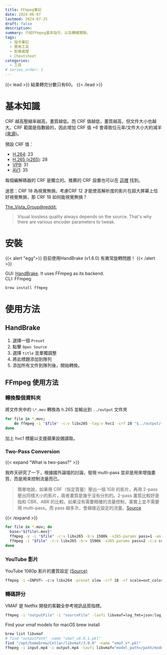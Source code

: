 ```yaml
---
title: FFmpeg筆記
date: 2024-06-07
lastmod: 2024-07-25
draft: false
description: 
summary: 介紹FFmpeg基本指令，以及轉檔實驗。
tags:
  - 指令筆記
  - 實用工具
  - 影像處理
  - Cheatsheet
categories:
  - 工具
# series_order: 1
---
```



{{< lead >}}
結果轉完分數只有60。
{{< /lead >}}

# 基本知識

CRF 越高壓縮率越高，畫質越低。而 CRF 值越低，畫質越高，但文件大小也越大。CRF 範圍是指數級的，因此增加 CRF 值 +6 會導致位元率/文件大小大約減半 [(來源)](https://trac.ffmpeg.org/wiki/Encode/H.264)。

預設 CRF 值：

- [H.264](https://trac.ffmpeg.org/wiki/Encode/H.264): 23
- [H.265 (x265)](https://trac.ffmpeg.org/wiki/Encode/H.265): 28
- [VP9](https://trac.ffmpeg.org/wiki/Encode/VP9): 31
- [AV1](https://trac.ffmpeg.org/wiki/Encode/AV1): 35

每個編解碼器的 CRF 是獨立的。推薦的 CRF 設置也可以在 [這裡](https://handbrake.fr/docs/en/1.7.0/workflow/adjust-quality.html) 找到。

迷思：CRF 18 為視覺無損。考慮CRF 12 才能使高解析度的影片在超大屏幕上恰好視覺無損，那 CRF 18 如何能視覺無損？

[The_Vista_Group@reddit:](https://www.reddit.com/r/ffmpeg/comments/jc88v3/what_crf_is_visual_lossless_for_4k/)  
> Visual lossless quality always depends on the source. That's why there are various encoder parameters to tweak.

# 安裝

{{< alert "egg">}}
目前使用HandBrake (v1.8.0) 有異常旋轉問題！
{{< /alert >}}

GUI: [HandBrake](https://handbrake.fr/downloads.php). It uses FFmpeg as its backend.  
CLI: FFmpeg

```sh
brew install ffmpeg
```

# 使用方法

## HandBrake

1. 選擇一個 `Preset`
2. 點擊 `Open Source`
3. 選擇 `title` 並單獨調整
4. 將此標題添加到隊列
5. 添加所有文件到隊列後，開始轉換。

## FFmpeg 使用方法

### 轉換整個資料夾

將文件夾中的 `\*.mov` 轉換為 h.265 並輸出到 `../output` 文件夾

```sh
for file in *.mov;
    do ffmpeg -i "$file" -c:v libx265 -tag:v hvc1 -crf 28 "$../output/{file%.mov}.mp4";
done
```

加上 hvc1 標籤以支援蘋果設備讀取。

### Two-Pass Conversion

{{< expand "What is two-pass?" >}}

我昨天研究了一下，根據國外論壇的討論，發現 multi-pass 並非是用來增強畫質，而是用來控制流量而已。
> 簡單地說，如果用 CRF（恒定質量）壓出一個 1GB 的影片，再用 2-pass 壓出同樣大小的影片，兩者畫質是幾乎沒有分別的。2-pass 畫質比較好是指和 CBR、ABR 的比較。如果沒有需要精確的流量控制，事實上並不需要用 multi-pass。而 pass 越多次，會越接近設定的流量。[Source](https://www.pcdvd.com.tw/printthread.php?t=1109930&page=2&pp=10)

{{< /expand >}}

```sh
for file in *.mov; do
  base="${file%.mov}"
  ffmpeg -y -i "$file" -c:v libx265 -b:v 1500k -x265-params pass=1 -an -f null /dev/null && \
  ffmpeg -i "$file" -c:v libx265 -b:v 1500k -x265-params pass=2 -c:a copy "../output/${base}.mp4"
done
```

### YouTube 影片

YouTube 1080p 影片的畫質設定 [(Source)](https://www.reddit.com/r/ffmpeg/comments/r1qwyy/best_streaming_settings_for_youtube/)

```sh
ffmpeg -i <INPUT> -c:v libx264 -preset slow -crf 18 -vf scale=out_color_matrix=bt709 -color_primaries bt709 -color_trc bt709 -colorspace bt709 -c:a aac -ar 48000 -ac 2 -b:a 320k -profile:v high -level 4.0 -bf 2 -coder 1 -pix_fmt yuv420p -b:v 10M -threads 4 -cpu-used 0 -r 30 -g 15 -movflags +faststart <OUTPUT>
```

### 轉碼評分  

VMAF 是 Netflix 開發的客觀全參考視訊品質指標。

```sh
ffmpeg -i "outputFile" -i "sourceFile" -lavfi libvmaf=log_fmt=json:log_path=output.json -f null -
```

Find your vmaf models for macOS brew install

```sh
brew list libvmaf
# find "outputPath" -name "vmaf_v0.6.1.pkl"
find "/opt/homebrew/Cellar/libvmaf/3.0.0" -name "vmaf_v*.pkl"
ffmpeg -i input.mp4 -i output.mp4 -lavfi libvmaf="model_path=/path/model/vmaf_v0.6.1.pkl" -f null -
```
